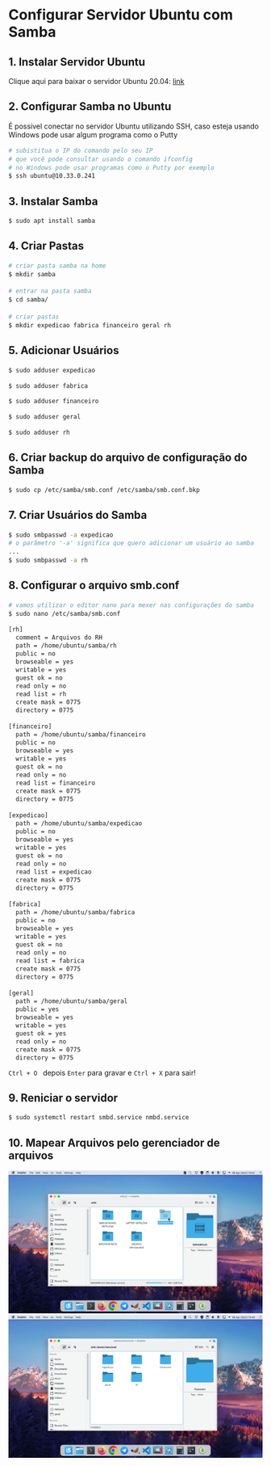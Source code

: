 # Configurar Servidor Ubuntu com Samba

## 1. Instalar Servidor Ubuntu
 Clique aqui para baixar o servidor Ubuntu 20.04: [link](https://ubuntu.com/download/server)

## 2. Configurar Samba no Ubuntu
É possível conectar no servidor Ubuntu utilizando SSH, caso esteja usando Windows pode usar algum programa como o Putty

```bash
# subistitua o IP do comando pelo seu IP
# que você pode consultar usando o comando ifconfig
# no Windows pode usar programas como o Putty por exemplo
$ ssh ubuntu@10.33.0.241
```

## 3. Instalar Samba
```bash
$ sudo apt install samba
```

## 4. Criar Pastas 
```bash
# criar pasta samba na home
$ mkdir samba

# entrar na pasta samba
$ cd samba/

# criar pastas
$ mkdir expedicao fabrica financeiro geral rh
```

## 5. Adicionar Usuários

```bash
$ sudo adduser expedicao
```
```bash
$ sudo adduser fabrica
```
```bash
$ sudo adduser financeiro
```
```bash
$ sudo adduser geral
```
```bash
$ sudo adduser rh
```

## 6. Criar backup do arquivo de configuração do Samba
```bash
$ sudo cp /etc/samba/smb.conf /etc/samba/smb.conf.bkp
```

## 7. Criar Usuários do Samba
```bash
$ sudo smbpasswd -a expedicao
# o parâmetro '-a' significa que quero adicionar um usuário ao samba
...
$ sudo smbpasswd -a rh
```

## 8. Configurar o arquivo smb.conf
```bash
# vamos utilizar o editor nano para mexer nas configurações do samba
$ sudo nano /etc/samba/smb.conf
```

```
[rh]
  comment = Arquivos do RH 
  path = /home/ubuntu/samba/rh
  public = no
  browseable = yes
  writable = yes
  guest ok = no
  read only = no
  read list = rh
  create mask = 0775
  directory = 0775

[financeiro]
  path = /home/ubuntu/samba/financeiro
  public = no 
  browseable = yes
  writable = yes
  guest ok = no
  read only = no  
  read list = financeiro
  create mask = 0775
  directory = 0775

[expedicao]
  path = /home/ubuntu/samba/expedicao
  public = no 
  browseable = yes
  writable = yes
  guest ok = no
  read only = no  
  read list = expedicao
  create mask = 0775
  directory = 0775

[fabrica]
  path = /home/ubuntu/samba/fabrica
  public = no 
  browseable = yes
  writable = yes
  guest ok = no
  read only = no  
  read list = fabrica
  create mask = 0775
  directory = 0775

[geral]
  path = /home/ubuntu/samba/geral
  public = yes
  browseable = yes
  writable = yes
  guest ok = yes
  read only = no  
  create mask = 0775
  directory = 0775
```
`Ctrl + O ` depois ` Enter ` para gravar e ` Ctrl + X ` para sair!

## 9. Reniciar o servidor
```bash
$ sudo systemctl restart smbd.service nmbd.service
```

## 10. Mapear Arquivos pelo gerenciador de arquivos
![screenshot Server](./static/server_files.png)
![screenshot desktop view](./static/server_files2.png)
